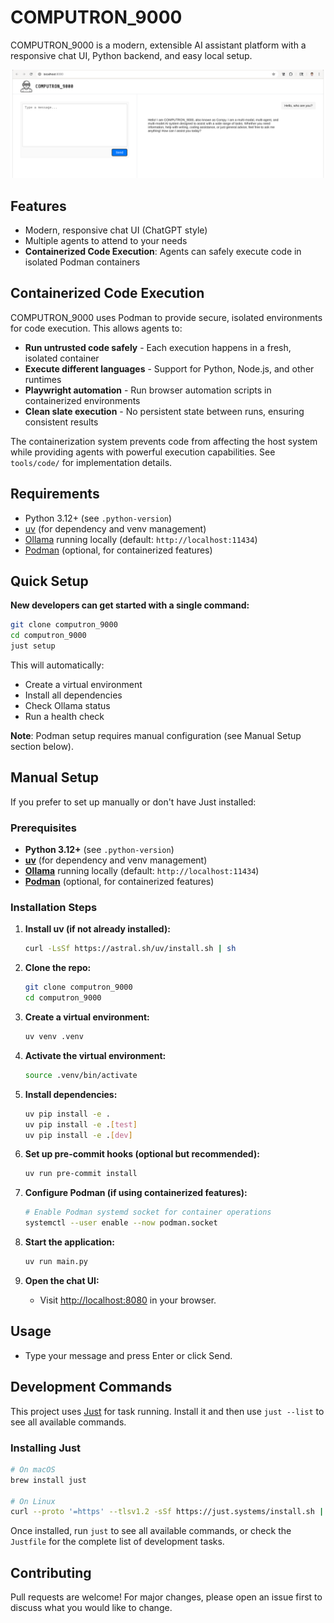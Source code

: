 # COMPUTRON_9000

COMPUTRON_9000 is a modern, extensible AI assistant platform with a responsive chat UI, Python backend, and easy local setup.

![COMPUTRON_9000 Logo](image.png)

## Features
- Modern, responsive chat UI (ChatGPT style)
- Multiple agents to attend to your needs
- **Containerized Code Execution**: Agents can safely execute code in isolated Podman containers

## Containerized Code Execution

COMPUTRON_9000 uses Podman to provide secure, isolated environments for code execution. This allows agents to:

- **Run untrusted code safely** - Each execution happens in a fresh, isolated container
- **Execute different languages** - Support for Python, Node.js, and other runtimes
- **Playwright automation** - Run browser automation scripts in containerized environments
- **Clean slate execution** - No persistent state between runs, ensuring consistent results

The containerization system prevents code from affecting the host system while providing agents with powerful execution capabilities. See `tools/code/` for implementation details.

## Requirements
- Python 3.12+ (see `.python-version`)
- [uv](https://github.com/astral-sh/uv) (for dependency and venv management)
- [Ollama](https://ollama.com/) running locally (default: `http://localhost:11434`)
- [Podman](https://podman.io/) (optional, for containerized features)

## Quick Setup

**New developers can get started with a single command:**

```sh
git clone computron_9000
cd computron_9000
just setup
```

This will automatically:
- Create a virtual environment
- Install all dependencies
- Check Ollama status
- Run a health check

**Note**: Podman setup requires manual configuration (see Manual Setup section below).

## Manual Setup

If you prefer to set up manually or don't have Just installed:

### Prerequisites

- **Python 3.12+** (see `.python-version`)
- **[uv](https://github.com/astral-sh/uv)** (for dependency and venv management)
- **[Ollama](https://ollama.com/)** running locally (default: `http://localhost:11434`)
- **[Podman](https://podman.io/)** (optional, for containerized features)

### Installation Steps

1. **Install uv (if not already installed):**
   ```sh
   curl -LsSf https://astral.sh/uv/install.sh | sh
   ```

2. **Clone the repo:**
   ```sh
   git clone computron_9000
   cd computron_9000
   ```

3. **Create a virtual environment:**
   ```sh
   uv venv .venv
   ```

4. **Activate the virtual environment:**
   ```sh
   source .venv/bin/activate
   ```

5. **Install dependencies:**
   ```sh
   uv pip install -e .
   uv pip install -e .[test]
   uv pip install -e .[dev]
   ```

6. **Set up pre-commit hooks (optional but recommended):**
   ```sh
   uv run pre-commit install
   ```

7. **Configure Podman (if using containerized features):**
   ```sh
   # Enable Podman systemd socket for container operations
   systemctl --user enable --now podman.socket
   ```

8. **Start the application:**
   ```sh
   uv run main.py
   ```

9. **Open the chat UI:**
   - Visit [http://localhost:8080](http://localhost:8080) in your browser.

## Usage
- Type your message and press Enter or click Send.

## Development Commands

This project uses [Just](https://just.systems/) for task running. Install it and then use `just --list` to see all available commands.

### Installing Just

```sh
# On macOS
brew install just

# On Linux
curl --proto '=https' --tlsv1.2 -sSf https://just.systems/install.sh | bash -s -- --to ~/.local/bin
```

Once installed, run `just` to see all available commands, or check the `Justfile` for the complete list of development tasks.

## Contributing
Pull requests are welcome! For major changes, please open an issue first to discuss what you would like to change.



